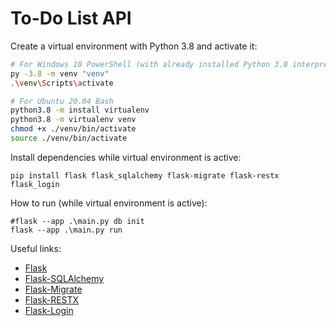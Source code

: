 # To-Do List API

Create a virtual environment with Python 3.8 and activate it:

```bash
# For Windows 10 PowerShell (with already installed Python 3.8 interpreter)
py -3.8 -m venv "venv"
.\venv\Scripts\activate

# For Ubuntu 20.04 Bash
python3.8 -m install virtualenv
python3.8 -m virtualenv venv
chmod +x ./venv/bin/activate
source ./venv/bin/activate
```

Install dependencies while virtual environment is active:

```
pip install flask flask_sqlalchemy flask-migrate flask-restx flask_login
```

How to run (while virtual environment is active):

```
#flask --app .\main.py db init
flask --app .\main.py run
```

Useful links:

* [Flask](https://flask.palletsprojects.com/en/2.2.x/)
* [Flask-SQLAlchemy](https://flask-sqlalchemy.palletsprojects.com/en/3.0.x/)
* [Flask-Migrate](https://flask-migrate.readthedocs.io/en/latest/)
* [Flask-RESTX](https://flask-restx.readthedocs.io/en/latest/index.html)
* [Flask-Login](https://flask-login.readthedocs.io/en/latest/)
